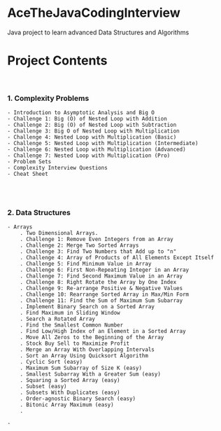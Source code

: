 # AceTheJavaCodingInterview
Java project to learn advanced Data Structures and Algorithms


# Project Contents


<br>

### 1. Complexity Problems <br>
    - Introduction to Asymptotic Analysis and Big O
    - Challenge 1: Big (O) of Nested Loop with Addition
    - Challenge 2: Big (O) of Nested Loop with Subtraction
    - Challenge 3: Big O of Nested Loop with Multiplication
    - Challenge 4: Nested Loop with Multiplication (Basic)
    - Challenge 5: Nested Loop with Multiplication (Intermediate)
    - Challenge 6: Nested Loop with Multiplication (Advanced)
    - Challenge 7: Nested Loop with Multiplication (Pro)
    - Problem Sets
    - Complexity Interview Questions
    - Cheat Sheet
  
<br><br>
### 2. Data Structures
    - Arrays
        . Two Dimensional Arrays.
        . Challenge 1: Remove Even Integers from an Array
        . Challenge 2: Merge Two Sorted Arrays
        . Challenge 3: Find Two Numbers that Add up to "n"
        . Challenge 4: Array of Products of All Elements Except Itself
        . Challenge 5: Find Minimum Value in Array
        . Challenge 6: First Non-Repeating Integer in an Array
        . Challenge 7: Find Second Maximum Value in an Array
        . Challenge 8: Right Rotate the Array by One Index
        . Challenge 9: Re-arrange Positive & Negative Values
        . Challenge 10: Rearrange Sorted Array in Max/Min Form
        . Challenge 11: Find the Sum of Maximum Sum Subarray
        . Implement Binary Search on a Sorted Array
        . Find Maximum in Sliding Window
        . Search a Rotated Array
        . Find the Smallest Common Number
        . Find Low/High Index of an Element in a Sorted Array
        . Move All Zeros to the Beginning of the Array
        . Stock Buy Sell to Maximize Profit
        . Merge an Array With Overlapping Intervals
        . Sort an Array Using Quicksort Algorithm
        . Cyclic Sort (easy)
        . Maximum Sum Subarray of Size K (easy)
        . Smallest Subarray With a Greater Sum (easy)
        . Squaring a Sorted Array (easy)
        . Subset (easy)
        . Subsets With Duplicates (easy)
        . Order-agnostic Binary Search (easy)
        . Bitonic Array Maximum (easy)
        .

    -
